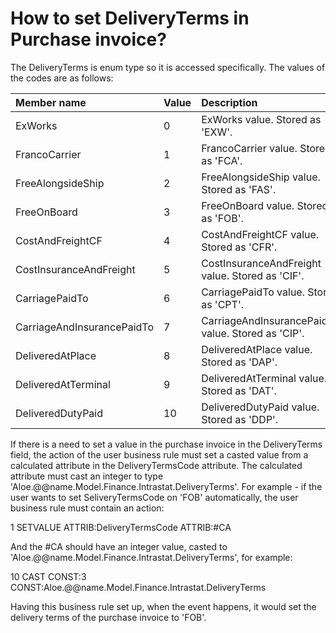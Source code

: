 # How to set DeliveryTerms in Purchase invoice?

The DeliveryTerms is enum type so it is accessed specifically. The values of the codes are as follows:

|Member name|Value|Description
|:-----|:-----|:-----
|ExWorks|0|ExWorks value. Stored as 'EXW'.
|FrancoCarrier|1|FrancoCarrier value. Stored as 'FCA'.
|FreeAlongsideShip|2|FreeAlongsideShip value. Stored as 'FAS'.
|FreeOnBoard|3|FreeOnBoard value. Stored as 'FOB'.
|CostAndFreightCF|4|CostAndFreightCF value. Stored as 'CFR'.
|CostInsuranceAndFreight|5|CostInsuranceAndFreight value. Stored as 'CIF'.
|CarriagePaidTo|6|CarriagePaidTo value. Stored as 'CPT'.
|CarriageAndInsurancePaidTo|7|CarriageAndInsurancePaidTo value. Stored as 'CIP'.
|DeliveredAtPlace|8|DeliveredAtPlace value. Stored as 'DAP'.
|DeliveredAtTerminal|9|DeliveredAtTerminal value. Stored as 'DAT'.
|DeliveredDutyPaid|10|DeliveredDutyPaid value. Stored as 'DDP'.


If there is a need to set a value in the purchase invoice in the DeliveryTerms field, the action of the user business rule must set a casted value from a calculated attribute in the DeliveryTermsCode attribute. The calculated attribute must cast an integer to type <br>
'Aloe.@@name.Model.Finance.Intrastat.DeliveryTerms'. For example - if the user wants to set SeliveryTermsCode on 'FOB' automatically, the user business rule must contain an action:

1 SETVALUE ATTRIB:DeliveryTermsCode ATTRIB:#CA

And the #CA should have an integer value, casted to 'Aloe.@@name.Model.Finance.Intrastat.DeliveryTerms', for example:

10 CAST CONST:3 CONST:Aloe.@@name.Model.Finance.Intrastat.DeliveryTerms

Having this business rule set up, when the event happens, it would set the delivery terms of the purchase invoice to 'FOB'.

